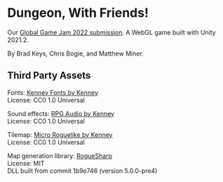 # Dungeon, With Friends!

Our [Global Game Jam 2022 submission](https://globalgamejam.org/2022/games/dungeon-friends-9).
A WebGL game built with Unity 2021.2.

By Brad Keys, Chris Bogie, and Matthew Miner.


## Third Party Assets

Fonts: [Kenney Fonts by Kenney](https://www.kenney.nl/assets/kenney-fonts) \
License: CC0 1.0 Universal

Sound effects: [RPG Audio by Kenney](https://www.kenney.nl/assets/rpg-audio) \
License: CC0 1.0 Universal

Tilemap: [Micro Roguelike by Kenney](https://www.kenney.nl/assets/micro-roguelike) \
License: CC0 1.0 Universal

Map generation library: [RogueSharp](https://github.com/FaronBracy/RogueSharp) \
License: MIT \
DLL built from commit 1b9e746 (version 5.0.0-pre4)
